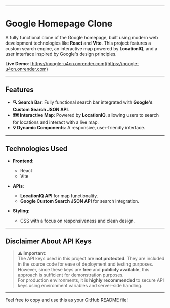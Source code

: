 
---

# **Google Homepage Clone**

A fully functional clone of the Google homepage, built using modern web development technologies like **React** and **Vite**. This project features a custom search engine, an interactive map powered by **LocationIQ**, and a user interface inspired by Google's design principles.

**Live Demo**: [https://noogle-u4cn.onrender.com](https://noogle-u4cn.onrender.com)

---

## **Features**

- **🔍 Search Bar**: Fully functional search bar integrated with **Google's Custom Search JSON API**.
- **🗺️ Interactive Map**: Powered by **LocationIQ**, allowing users to search for locations and interact with a live map.
- **💡 Dynamic Components**: A responsive, user-friendly interface.

---

## **Technologies Used**

- **Frontend**:  
  - React  
  - Vite  

- **APIs**:  
  - **LocationIQ API** for map functionality.  
  - **Google Custom Search JSON API** for search integration.

- **Styling**:  
  - CSS with a focus on responsiveness and clean design.

---

## **Disclaimer About API Keys**

> **⚠️ Important**:  
> The API keys used in this project are **not protected**. They are included in the source code for ease of deployment and testing purposes.  
> However, since these keys are **free** and **publicly available**, this approach is sufficient for demonstration purposes.  
> For production environments, it is **highly recommended** to secure API keys using environment variables and server-side handling.

---

Feel free to copy and use this as your GitHub README file!
